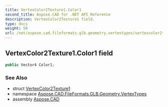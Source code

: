 ```yaml
---
title: VertexColor2Texture1.Color1
second_title: Aspose.CAD for .NET API Reference
description: VertexColor2Texture1 field. 
type: docs
weight: 50
url: /net/aspose.cad.fileformats.glb.geometry.vertextypes/vertexcolor2texture1/color1/
---
```

## VertexColor2Texture1.Color1 field

```csharp
public Vector4 Color1;
```

### See Also

* struct [VertexColor2Texture1](../)
* namespace [Aspose.CAD.FileFormats.GLB.Geometry.VertexTypes](../../vertexcolor2texture1/)
* assembly [Aspose.CAD](../../../)


